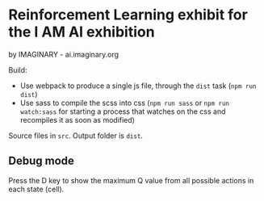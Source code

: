 Reinforcement Learning exhibit for the I AM AI exhibition
=========================================================
by IMAGINARY - ai.imaginary.org


Build:
* Use webpack to produce a single js file, through the `dist` task (`npm run dist`)
* Use sass to compile the scss into css (`npm run sass` or `npm run watch:sass` for
  starting a process that watches on the css and recompiles it as soon as modified)

 Source files in `src`.
 Output folder is `dist`.

## Debug mode

Press the D key to show the maximum Q value from all possible actions in each state (cell).